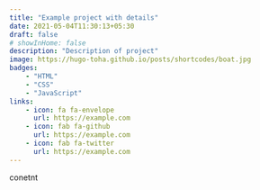 ```yaml
---
title: "Example project with details"
date: 2021-05-04T11:30:13+05:30
draft: false
# showInHome: false
description: "Description of project"
image: https://hugo-toha.github.io/posts/shortcodes/boat.jpg
badges:
    - "HTML"
    - "CSS"
    - "JavaScript"
links:
    - icon: fa fa-envelope
      url: https://example.com
    - icon: fab fa-github
      url: https://example.com
    - icon: fab fa-twitter
      url: https://example.com
---
```


conetnt